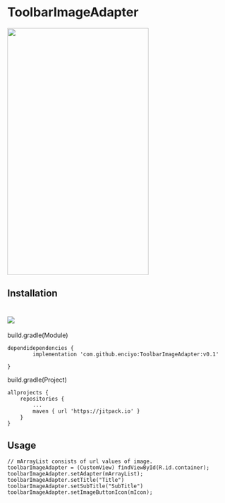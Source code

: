 # ToolbarImageAdapter

<img src="https://github.com/enciyo/ToolbarImageAdapter/blob/master/app/src/main/java/art/enciyo.gif?raw=true" width="320" height="560" />

## Installation
# [![](https://jitpack.io/v/enciyo/ToolbarImageAdapter.svg)](https://jitpack.io/#enciyo/ToolbarImageAdapter)
build.gradle(Module)
```
dependidependencies {
	    implementation 'com.github.enciyo:ToolbarImageAdapter:v0.1'

}
```
build.gradle(Project)
```
allprojects {
    repositories {
        ...
        maven { url 'https://jitpack.io' }
    }
}
```

## Usage

```
// mArrayList consists of url values of image.
toolbarImageAdapter = (CustomView) findViewById(R.id.container);
toolbarImageAdapter.setAdapter(mArrayList);
toolbarImageAdapter.setTitle("Title")
toolbarImageAdapter.setSubTitle("SubTitle")
toolbarImageAdapter.setImageButtonIcon(mIcon);

```
